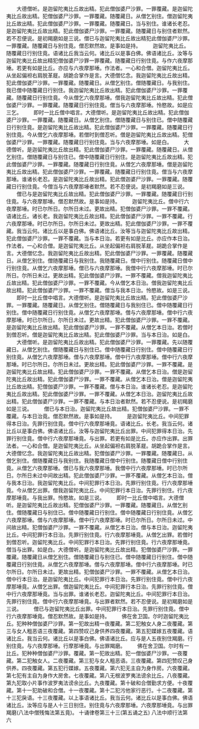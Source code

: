 <!-- { "loadSidebar": true } -->
　　大德僧听。是迦留陀夷比丘故出精。犯此僧伽婆尸沙罪。一罪覆藏。是迦留陀夷比丘故出精。犯僧伽婆尸沙罪。一罪覆藏。随覆藏日。从僧乞别住。僧迦留陀夷比丘故出精。犯此僧伽婆尸沙罪。一罪覆藏。随覆藏日。当与别住。谁诸长老忍。是迦留陀夷比丘故出精。犯此僧伽婆尸沙罪。一罪覆藏。随覆藏日与别住者默然。若不忍便说。是初羯磨如是三说。僧已与迦留陀夷比丘故出精犯此僧伽婆尸沙罪。一罪覆藏。随覆藏日与别住竟。僧忍默然故。是事如是持。
　　迦留陀夷比丘。随覆藏日行别住竟。语诸比丘我当云何。诸比丘以是事白佛。佛语诸比丘。汝等与迦留陀夷比丘故出精犯僧伽婆尸沙罪一罪覆藏。随覆藏日行别住竟。与作六夜摩那埵。若更有如是比丘。亦应与六夜摩那埵。作法者。一心和合僧。迦留陀夷比丘。从坐起偏袒右肩脱革屣。胡跪合掌作是言。大德僧忆念。我迦留陀夷比丘故出精。犯此僧伽婆尸沙罪。一罪覆藏。随覆藏日。从僧乞别住。僧随覆藏日。与我别住。我已僧中随覆藏日行别住。我迦留陀夷比丘故出精。犯此僧伽婆尸沙罪。一罪覆藏。随覆藏日行别住竟。今从僧乞六夜摩那埵。僧我迦留陀夷比丘故出精。犯此僧伽婆尸沙罪。一罪覆藏。随覆藏日行别住竟。僧当与六夜摩那埵。怜愍故。如是应三乞。
　　即时一比丘僧中唱言。大德僧听。是迦留陀夷比丘故出精。犯此僧伽婆尸沙罪。一罪覆藏。随覆藏日。从僧乞别住。僧随覆藏日与别住已。僧中随覆藏日行别住竟。是迦留陀夷比丘故出精。犯此僧伽婆尸沙罪。一罪覆藏。随覆藏日行别住竟。今从僧乞六夜摩那埵。若僧时到僧忍听。僧是迦留陀夷比丘故出精。犯僧伽婆尸沙罪。一罪覆藏。随覆藏日行别住竟。当与六夜摩那埵。如是白。
　　大德僧听。是迦留陀夷比丘故出精。犯此僧伽婆尸沙罪。一罪覆藏。随覆藏日。从僧乞别住。僧随覆藏日与别住已。僧中随覆藏日行别住。是迦留陀夷比丘故出精。犯此僧伽婆尸沙罪。一罪覆藏。随覆藏日行别住竟。从僧乞六夜摩那埵。僧是迦留陀夷比丘故出精。犯此僧伽婆尸沙罪。一罪覆藏。随覆藏日行别住竟。僧当与六夜摩那埵。谁诸长老忍。是迦留陀夷比丘故出精。犯此僧迦婆尸沙罪。一罪覆藏。随覆藏日行别住竟。今僧当与六夜摩那埵者默然。若不忍便说。是初羯磨如是三说。
　　僧已与是迦留陀夷比丘故出精。犯此僧伽婆尸沙罪。一罪覆藏。随覆藏日行别住竟。与六夜摩那埵。僧忍默然故。是事如是持。
　　迦留陀夷比丘。僧中行六夜摩那埵。时已尔所日。尔所日未过。更故出精。犯僧伽婆尸沙罪。一罪不覆藏。语诸比丘。诸长老。我迦留陀夷比丘故出精。犯此僧伽婆尸沙罪。一罪不覆藏。行六夜摩那埵。时已尔所日。尔所日未过。更故出精。犯此僧伽婆尸沙罪。一罪不覆藏。我当云何。诸比丘以是事白佛。佛语诸比丘。汝等当与迦留陀夷比丘故出精。犯此僧伽婆尸沙罪。一罪不覆藏。当与本日治。若更有如是比丘。亦应作本日治。作法者。一心和合僧。是迦留陀夷比丘。从坐起偏袒右肩脱革屣。胡跪合掌作是言。大德僧忆念。我迦留陀夷比丘故出精。犯此僧伽婆尸沙罪。一罪覆藏。随覆藏日。从僧乞别住。僧随覆藏日与我别住。我随覆藏日。僧中行别住。随覆藏日僧中行别住竟。从僧乞六夜摩那埵。僧已与六夜摩那埵。我僧中行六夜摩那埵。时已尔所日。尔所日未过。更故出精。犯此僧伽婆尸沙罪。一罪不覆藏。僧我迦留陀夷比丘故出精。犯此僧伽婆尸沙罪。一罪不覆藏。今从僧乞本日治。僧我迦留陀夷比丘故出精。犯此僧伽婆尸沙罪。一罪不覆藏。僧当与我本日治。怜愍故。如是三说。
　　即时一比丘僧中唱言。大德僧听。是迦留陀夷比丘故出精。犯此僧伽婆尸沙罪。一罪覆藏。随覆藏日。从僧乞别住。僧随覆藏日与我别住已。僧中随覆藏日行别住。僧中随覆藏日行别住竟。从僧乞六夜摩那埵。僧与六夜摩那埵。僧中行六夜摩那埵。时已尔所日。尔所日未过。更故出精。犯此僧伽婆尸沙罪。一罪不覆藏。是迦留陀夷比丘故出精。犯此僧伽婆尸沙罪。一罪不覆藏。从僧乞本日治。若僧时到僧忍听。僧是迦留陀夷比丘故出精。犯此僧伽婆尸沙罪。当与本日治。如是白。
　　大德僧听。是迦留陀夷比丘故出精。犯此僧伽婆尸沙罪。一罪覆藏。先以随覆藏日。从僧乞别住。僧随覆藏日与别住已。僧中随覆藏日行别住。僧中随覆藏日行别住竟。从僧乞六夜摩那埵。僧与六夜摩那埵。僧中行六夜摩那埵。僧中行六夜摩那埵。时已尔所日。尔所日未过。更故出精。犯此僧伽婆尸沙罪。一罪不覆藏。是迦留陀夷比丘故出精。犯此僧伽婆尸沙罪。一罪不覆藏。从僧乞本日治。僧是迦留陀夷比丘故出精。犯此僧伽婆尸沙罪。一罪不覆藏。从僧乞本日治。僧是迦留陀夷比丘故出精。犯僧伽婆尸沙罪。一罪不覆藏。僧与本日治。谁诸长老忍。是迦留陀夷比丘故出精。犯此僧伽婆尸沙罪。一罪不覆藏。从僧乞本日治。迦留陀夷比丘故出精。犯此僧伽婆尸沙罪。一罪不覆藏。与本日治者默然。若不忍便说。是初羯磨如是三说。
　　僧已与本日治。迦留陀夷比丘故出精。犯僧伽婆尸沙罪。一罪不覆藏。与本日治竟。僧忍默然故。是事如是持。
　　是迦留陀夷比丘。中间犯罪得本日治。先罪行别住竟。僧中行六夜摩那埵竟。语诸比丘。长老。我当云何。诸比丘以是事白佛。佛语诸比丘。汝等与迦留陀夷比丘出罪。中间犯罪得本日治。先罪行别住竟。僧中行六夜摩那埵竟。与出罪。若更有如是比丘。亦应作出罪。出罪法者。一心和合僧。是迦留陀夷比丘。从坐起偏袒右肩脱革屣。胡跪合掌作是言。大德僧忆念。我迦留陀夷比丘故出精。犯僧伽婆尸沙罪。一罪覆藏。随覆藏日。从僧乞别住。僧随覆藏日与我别住。我随覆藏日僧中行别住。随覆藏日僧中行别住竟。从僧乞六夜摩那埵。僧已与我六夜摩那埵。我僧中行六夜摩那埵。时已尔所日。尔所日未过中间故出精。犯此僧伽婆尸沙罪。一罪不覆藏。从僧乞本日治。僧与我本日治。我迦留陀夷比丘。中间犯罪行本日治。先罪行别住竟。行六夜摩那埵竟。今从僧乞出罪。僧我迦留陀夷比丘。中间犯罪行本日治。先罪行别住。行六夜摩那埵竟。与我出罪。怜愍故。如是三说。
　　即时一比丘僧中唱言。大德僧听。是迦留陀夷比丘故出精。犯僧伽婆尸沙罪。一罪覆藏。随覆藏日。从僧乞别住。僧随覆藏日与别住已。僧中随覆藏日行别住。僧中随覆藏日行别住竟。从僧乞六夜摩那埵。僧与六夜摩那埵。僧中行六夜摩那埵。时已尔所日。尔所日未过。中间故出精。犯僧伽婆尸沙罪。一罪不覆藏。从僧乞本日治。僧与本日治。迦留陀夷比丘。中间犯罪行本日治。先罪行别住竟。行六夜摩那埵竟。从僧乞出罪。若僧时到僧忍听。迦留陀夷比丘。中间犯罪行本日治。先罪行别住竟。行六夜摩那埵竟。僧当与出罪。如是白。大德僧听。是迦留陀夷比丘故出精。犯僧伽婆尸沙罪。一罪覆藏。随覆藏日从僧乞别住。僧随覆藏日与别住已。僧中随覆藏日行别住。僧中随覆藏日行别住竟。从僧乞六夜摩那埵。僧与六夜摩那埵。僧中行六夜摩那埵。时已尔所日。尔所日未过。更故出精。犯僧伽婆尸沙罪。一罪不覆藏。从僧乞本日治。僧中行本日治。是迦留陀夷比丘。中间犯罪行本日治。先罪行别住竟。僧中行六夜摩那埵竟。从僧乞出罪。僧迦留陀夷比丘。中间犯罪行本日治。先罪行别住竟。僧中行六夜摩那埵竟。当与出罪。谁诸长老忍。迦留陀夷比丘。中间犯罪行本日治。先罪行别住竟。僧中行六夜摩那埵竟。与出罪者默然。若不忍便说。是初羯磨如是三说。
　　僧已与迦留陀夷比丘出罪。中间犯罪行本日治。先罪行别住竟。僧中行六夜摩那埵竟。僧忍默然故。是事如是持。
　　佛在舍卫国。尔时迦留陀夷比丘。犯种种僧伽婆尸沙罪。第一犯故出精一夜覆藏。第二犯触女人身二夜覆藏。第三与女人粗恶语三夜覆藏。第四赞叹己身供养四夜覆藏。第五犯媒嫁五夜覆藏。语诸比丘。我当云何。诸比丘以是事白佛。佛语诸比丘。应与是人五夜别住羯磨。行别住竟。与六夜摩那埵。行摩那埵竟。与出罪羯磨。
　　佛在舍卫国。尔时有一比丘。犯种种僧伽婆尸沙罪。覆藏。第一犯故出精。犯一僧伽婆尸沙罪。一夜覆藏。第二犯触女人。二夜覆藏。第三犯与女人粗恶语。三夜覆藏。第四犯赞叹己身供养。四夜覆藏。第五犯行媒嫁。五夜覆藏。第六犯无主自为身作房。六夜覆藏。第七犯有主自为身作大房舍。七夜覆藏。第八无根波罗夷法谤余比丘。八夜覆藏。第九犯取小片事作波罗夷法谤余比丘。九夜覆藏。第十破和合僧勤求方便。十夜覆藏。第十一犯助破和合僧。十一夜覆藏。第十二犯污他家行恶行。十二夜覆藏。第十三犯戾语。十三夜覆藏。以上事语诸比丘。我当云何。诸比丘以是事白佛。佛语诸比丘。汝等应与是人十三日别住。别住竟与六夜摩那埵。六夜摩那埵竟。与出罪羯磨(八法中僧残悔法第五竟)。
十诵律卷第三十三(第五诵之五)
八法中顺行法第六
